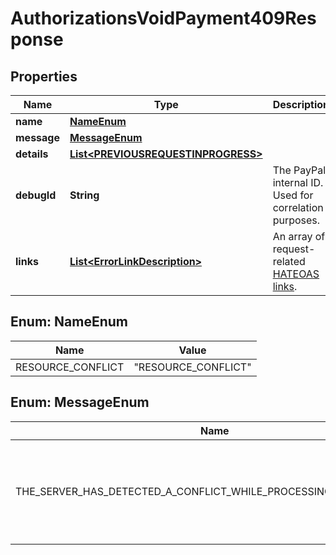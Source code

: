 

# AuthorizationsVoidPayment409Response


## Properties

| Name | Type | Description | Notes |
|------------ | ------------- | ------------- | -------------|
|**name** | [**NameEnum**](#NameEnum) |  |  [optional] |
|**message** | [**MessageEnum**](#MessageEnum) |  |  [optional] |
|**details** | [**List&lt;PREVIOUSREQUESTINPROGRESS&gt;**](PREVIOUSREQUESTINPROGRESS.md) |  |  [optional] |
|**debugId** | **String** | The PayPal internal ID. Used for correlation purposes. |  [optional] |
|**links** | [**List&lt;ErrorLinkDescription&gt;**](ErrorLinkDescription.md) | An array of request-related [HATEOAS links](https://en.wikipedia.org/wiki/HATEOAS). |  [optional] |



## Enum: NameEnum

| Name | Value |
|---- | -----|
| RESOURCE_CONFLICT | &quot;RESOURCE_CONFLICT&quot; |



## Enum: MessageEnum

| Name | Value |
|---- | -----|
| THE_SERVER_HAS_DETECTED_A_CONFLICT_WHILE_PROCESSING_THIS_REQUEST_ | &quot;The server has detected a conflict while processing this request.&quot; |



